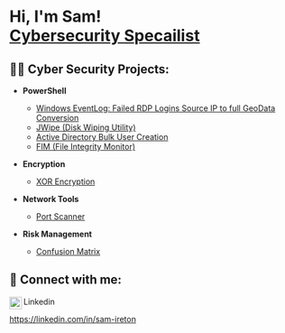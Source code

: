 <h1>Hi, I'm Sam! <br/><a href="https://github.com/sireton"><a href="https://www.linkedin.com/in/sam-ireton/">Cybersecurity Specailist</a>
  
<h2>👨‍💻 Cyber Security Projects:</h2>

- <b>PowerShell</b>
  - [Windows EventLog: Failed RDP Logins Source IP to full GeoData Conversion](https://github.com/sireton/URL)
  - [JWipe (Disk Wiping Utility)](https://github.com/sireton/URL)
  - [Active Directory Bulk User Creation](https://github.com/sireton/URL)
  - [FIM (File Integrity Monitor)](https://github.com/sireton/URL)

- <b>Encryption</b>
  - [XOR Encryption](https://github.com/sireton/Encrypt)
  
- <b>Network Tools</b>
  - [Port Scanner](https://github.com/sireton/Projects)

- <b>Risk Management</b>
  - [Confusion Matrix](https://github.com/sireton/Projects)

<h2> 🤳 Connect with me:</h2>
<img align="left" alt="SamIreton | LinkedIn" width="22px" src="https://cdn.jsdelivr.net/npm/simple-icons@v3/icons/linkedin.svg" />

Linkedin

 https://linkedin.com/in/sam-ireton

<!--
**sireton/sireton** is a ✨ _special_ ✨ repository because its `README.md` (this file) appears on your GitHub profile.

Here are some ideas to get you started:

- 🔭 I’m currently working on ...
- 🌱 I’m currently learning ...
- 👯 I’m looking to collaborate on ...
- 🤔 I’m looking for help with ...
- 💬 Ask me about ...
- 📫 How to reach me: ...
- 😄 Pronouns: ...
- ⚡ Fun fact: ...
-->
